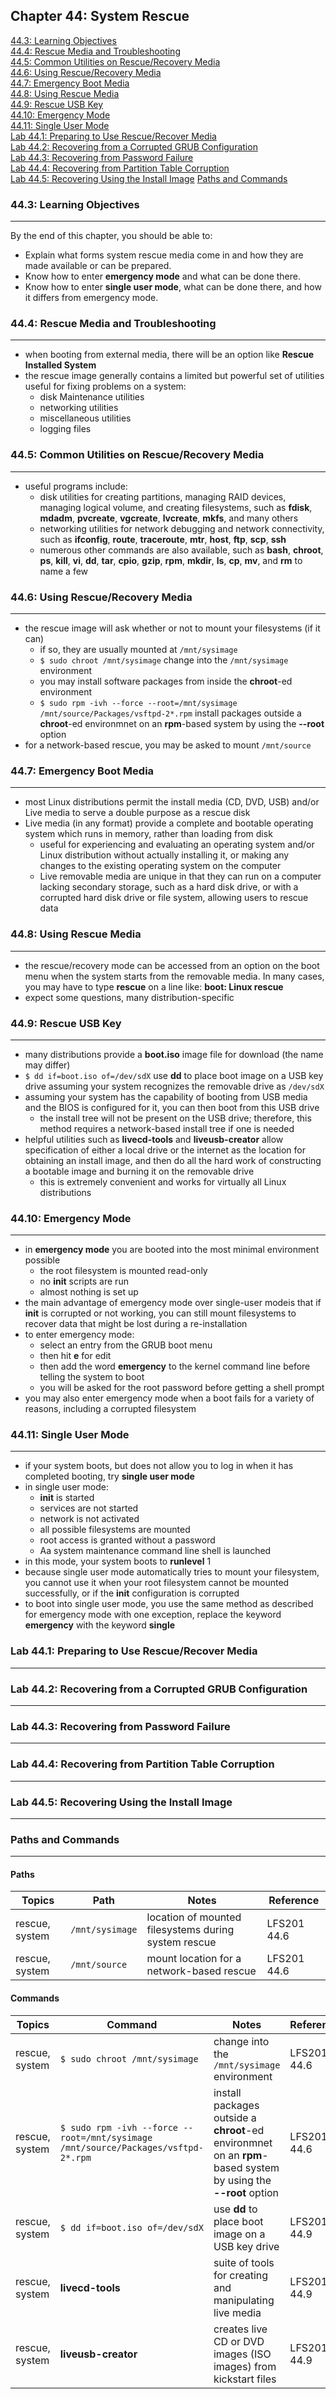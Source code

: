 Chapter 44: System Rescue
-------------------------

[44.3: Learning Objectives](#443-learning-objectives)  
[44.4: Rescue Media and Troubleshooting](#444-rescue-media-and-troubleshooting)  
[44.5: Common Utilities on Rescue/Recovery Media](#445-common-utilities-on-rescuerecovery-media)  
[44.6: Using Rescue/Recovery Media](#446-using-rescuerecovery-media)  
[44.7: Emergency Boot Media](#447-emergency-boot-media)  
[44.8: Using Rescue Media](#448-using-rescue-media)  
[44.9: Rescue USB Key](#449-rescue-usb-key)  
[44.10: Emergency Mode](#4410-emergency-mode)  
[44.11: Single User Mode](#4411-single-user-mode)  
[Lab 44.1: Preparing to Use Rescue/Recover Media](#lab-441-preparing-to-use-rescuerecover-media)  
[Lab 44.2: Recovering from a Corrupted GRUB Configuration](#lab-442-recovering-from-a-corrupted-grub-configuration)  
[Lab 44.3: Recovering from Password Failure](#lab-443-recovering-from-password-failure)  
[Lab 44.4: Recovering from Partition Table Corruption](#lab-444-recovering-from-partition-table-corruption)  
[Lab 44.5: Recovering Using the Install Image](#lab-445-recovering-using-the-install-image) 
[Paths and Commands](#paths-and-commands)  
  
### 44.3: Learning Objectives
----
By the end of this chapter, you should be able to:
* Explain what forms system rescue media come in and how they are made available or can be prepared.
* Know how to enter **emergency mode** and what can be done there.
* Know how to enter **single user mode**, what can be done there, and how it differs from emergency mode.
  
### 44.4: Rescue Media and Troubleshooting
----
* when booting from external media, there will be an option like **Rescue Installed System**
* the rescue image generally contains a limited but powerful set of utilities useful for fixing problems on a system:
    * disk Maintenance utilities
    * networking utilities
    * miscellaneous utilities
    * logging files
  
### 44.5: Common Utilities on Rescue/Recovery Media
----
* useful programs include:
    * disk utilities for creating partitions, managing RAID devices, managing logical volume, and creating filesystems, such as **fdisk**, **mdadm**, **pvcreate**, **vgcreate**, **lvcreate**, **mkfs**, and many others
    * networking utilities for network debugging and network connectivity, such as **ifconfig**, **route**, **traceroute**, **mtr**, **host**, **ftp**, **scp**, **ssh**
    * numerous other commands are also available, such as **bash**, **chroot**, **ps**, **kill**, **vi**, **dd**, **tar**, **cpio**, **gzip**, **rpm**, **mkdir**, **ls**, **cp**, **mv**, and **rm** to name a few
  
### 44.6: Using Rescue/Recovery Media
----
* the rescue image will ask whether or not to mount your filesystems (if it can)
    * if so, they are usually mounted at `/mnt/sysimage`
    * `$ sudo chroot /mnt/sysimage` change into the `/mnt/sysimage` environment
    * you may install software packages from inside the **chroot**-ed environment
    * `$ sudo rpm -ivh --force --root=/mnt/sysimage /mnt/source/Packages/vsftpd-2*.rpm` install packages outside a **chroot**-ed environmnet on an **rpm**-based system by using the **--root** option
* for a network-based rescue, you may be asked to mount `/mnt/source`
  
### 44.7: Emergency Boot Media
----
* most Linux distributions permit the install media (CD, DVD, USB) and/or Live media to serve a double purpose as a rescue disk
* Live media (in any format) provide a complete and bootable operating system which runs in memory, rather than loading from disk
    * useful for experiencing and evaluating an operating system and/or Linux distribution without actually installing it, or making any changes to the existing operating system on the computer
    * Live removable media are unique in that they can run on a computer lacking secondary storage, such as a hard disk drive, or with a corrupted hard disk drive or file system, allowing users to rescue data
  
### 44.8: Using Rescue Media
----
* the rescue/recovery mode can be accessed from an option on the boot menu when the system starts from the removable media. In many cases, you may have to type **rescue** on a line like: **boot: Linux rescue**
* expect some questions, many distribution-specific
  
### 44.9: Rescue USB Key
----
* many distributions provide a **boot.iso** image file for download (the name may differ)
* `$ dd if=boot.iso of=/dev/sdX` use **dd** to place boot image on a USB key drive assuming your system recognizes the removable drive as `/dev/sdX`
* assuming your system has the capability of booting from USB media and the BIOS is configured for it, you can then boot from this USB drive
    * the install tree will not be present on the USB drive; therefore, this method requires a network-based install tree if one is needed
* helpful utilities such as **livecd-tools** and **liveusb-creator** allow specification of either a local drive or the internet as the location for obtaining an install image, and then do all the hard work of constructing a bootable image and burning it on the removable drive
    * this is extremely convenient and works for virtually all Linux distributions
  
### 44.10: Emergency Mode
----
* in **emergency mode** you are booted into the most minimal environment possible
    * the root filesystem is mounted read-only
    * no **init** scripts are run
    * almost nothing is set up
* the main advantage of emergency mode over single-user modeis that if **init** is corrupted or not working, you can still mount filesystems to recover data that might be lost during a re-installation
* to enter emergency mode:
    * select an entry from the GRUB boot menu
    * then hit **e** for edit
    * then add the word **emergency** to the kernel command line before telling the system to boot
    * you will be asked for the root password before getting a shell prompt
* you may also enter emergency mode when a boot fails for a variety of reasons, including a corrupted filesystem
  
### 44.11: Single User Mode
----
* if your system boots, but does not allow you to log in when it has completed booting, try **single user mode**
* in single user mode:
    * **init** is started
    * services are not started
    * network is not activated
    * all possible filesystems are mounted
    * root access is granted without a password
    * Aa system maintenance command line shell is launched
* in this mode, your system boots to **runlevel** 1
* because single user mode automatically tries to mount your filesystem, you cannot use it when your root filesystem cannot be mounted successfully, or if the **init** configuration is corrupted
* to boot into single user mode, you use the same method as described for emergency mode with one exception, replace the keyword **emergency** with the keyword **single**
  
### Lab 44.1: Preparing to Use Rescue/Recover Media
----

### Lab 44.2: Recovering from a Corrupted GRUB Configuration
----

### Lab 44.3: Recovering from Password Failure
----

### Lab 44.4: Recovering from Partition Table Corruption
----

### Lab 44.5: Recovering Using the Install Image
----

### Paths and Commands
----
  
#### Paths  

Topics | Path | Notes | Reference
------ | ---- | ----- | ---------
rescue, system | `/mnt/sysimage` | location of mounted filesystems during system rescue | LFS201 44.6
rescue, system | `/mnt/source` | mount location for a network-based rescue | LFS201 44.6
  
#### Commands  

Topics | Command | Notes | Reference
------ | ------- | ----- | ---------
rescue, system | `$ sudo chroot /mnt/sysimage` | change into the `/mnt/sysimage` environment | LFS201 44.6
rescue, system | `$ sudo rpm -ivh --force --root=/mnt/sysimage /mnt/source/Packages/vsftpd-2*.rpm` | install packages outside a **chroot**-ed environmnet on an **rpm**-based system by using the **--root** option | LFS201 44.6
rescue, system | `$ dd if=boot.iso of=/dev/sdX` | use **dd** to place boot image on a USB key drive | LFS201 44.9
rescue, system | **livecd-tools** | suite of tools for creating and manipulating live media | LFS201 44.9
rescue, system | **liveusb-creator** | creates live CD or DVD images (ISO images) from kickstart files | LFS201 44.9
  